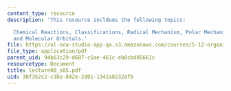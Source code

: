 ```yaml
---
content_type: resource
description: 'This resource incldues the following topics:

  Chemical Reactions, Classifications, Radical Mechanism, Polar Mechanism, and Bonding
  and Molecular Orbitals.'
file: https://ol-ocw-studio-app-qa.s3.amazonaws.com/courses/5-12-organic-chemistry-i-spring-2005/38f352c2c38e842e2d011341a8232afb_lecture08_s05.pdf
file_type: application/pdf
parent_uid: 94b63c29-d687-c5ae-461c-eb0cbd05661c
resourcetype: Document
title: lecture08_s05.pdf
uid: 38f352c2-c38e-842e-2d01-1341a8232afb
---
```

